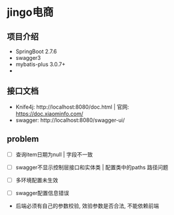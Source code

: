 # jingo电商

## 项目介绍

- SpringBoot 2.7.6
- swagger3 
- mybatis-plus 3.0.7+
- 

## 接口文档
- Knife4j: http://localhost:8080/doc.html   |  官网: https://doc.xiaominfo.com/
- swagger: http://localhost:8080/swagger-ui/

## problem
- [ ] 查询item日期为null   | 字段不一致
- [ ] swagger不显示控制层接口和实体类 |  配置类中的paths 路径问题
- [ ] 多环境配置未生效
- [ ] swagger配置信息错误


- 后端必须有自己的参数校验, 效验参数是否合法, 不能依赖前端 